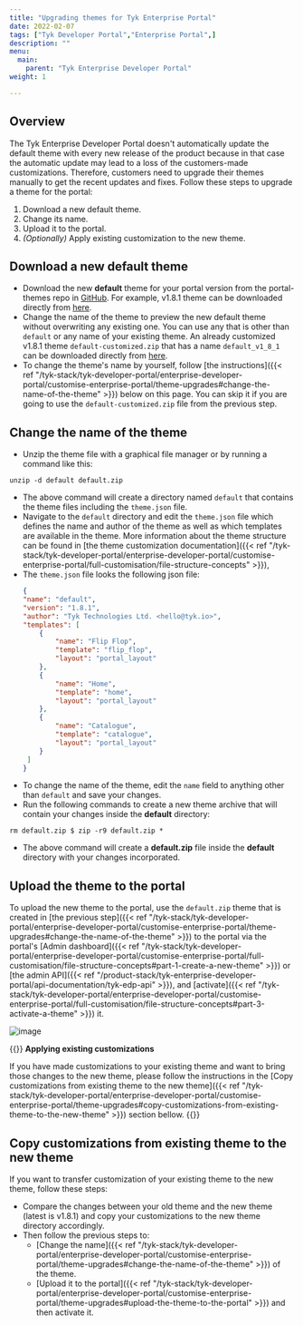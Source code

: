 ```yaml
---
title: "Upgrading themes for Tyk Enterprise Portal"
date: 2022-02-07
tags: ["Tyk Developer Portal","Enterprise Portal",]
description: ""
menu:
  main:
    parent: "Tyk Enterprise Developer Portal"
weight: 1

---
```


## Overview
The Tyk Enterprise Developer Portal doesn't automatically update the default theme with every new release of the product because in that case the automatic update may lead to a loss of the customers-made customizations.
Therefore, customers need to upgrade their themes manually to get the recent updates and fixes. Follow these steps to upgrade a theme for the portal:
1. Download a new default theme.
2. Change its name.
3. Upload it to the portal.
4. *(Optionally)* Apply existing customization to the new theme.

## Download a new default theme
- Download the new **default** theme for your portal version from the portal-themes repo in [GitHub](https://github.com/TykTechnologies/portal-themes). For example, v1.8.1 theme can be downloaded directly from [here](https://raw.githubusercontent.com/TykTechnologies/portal-themes/main/v1.8.1/default.zip "https://raw.githubusercontent.com/TykTechnologies/portal-themes/main/v1.8.1/default.zip").
- Change the name of the theme to preview the new default theme without overwriting any existing one. You can use any that is other than `default` or any name of your existing theme. An already customized v1.8.1 theme `default-customized.zip` that has a name `default_v1_8_1` can be downloaded directly from [here](https://raw.githubusercontent.com/TykTechnologies/portal-themes/main/v1.8.1/default-customized.zip "https://raw.githubusercontent.com/TykTechnologies/portal-themes/main/v1.8.1/default-customized.zip").
- To change the theme's name by yourself, follow [the instructions]({{< ref "/tyk-stack/tyk-developer-portal/enterprise-developer-portal/customise-enterprise-portal/theme-upgrades#change-the-name-of-the-theme" >}}) below on this page. You can skip it if you are going to use the `default-customized.zip` file from the previous step.

## Change the name of the theme 
- Unzip the theme file with a graphical file manager or by running a command like this:
 ```shell
unzip -d default default.zip
```
- The above command will create a directory named `default` that contains the theme files including the `theme.json` file.
- Navigate to the `default` directory and edit the `theme.json` file which defines the name and author of the theme as well as which templates are available in the theme. More information about the theme structure can be found in [the theme customization documentation]({{< ref "/tyk-stack/tyk-developer-portal/enterprise-developer-portal/customise-enterprise-portal/full-customisation/file-structure-concepts" >}}),
- The `theme.json` file looks the following json file:
    ```json
    {
    "name": "default",
    "version": "1.8.1",
    "author": "Tyk Technologies Ltd. <hello@tyk.io>",
    "templates": [
        {
            "name": "Flip Flop",
            "template": "flip_flop",
            "layout": "portal_layout"
        },
        {
            "name": "Home",
            "template": "home",
            "layout": "portal_layout"
        },
        {
            "name": "Catalogue",
            "template": "catalogue",
            "layout": "portal_layout"
        }
     ]  
    }
    ```
- To change the name of the theme, edit the `name` field to anything other than `default` and save your changes.
- Run the following commands to create a new theme archive that will contain your changes inside the **default** directory:
```shell
rm default.zip $ zip -r9 default.zip *
```
- The above command will create a **default.zip** file inside the **default** directory with your changes incorporated.

## Upload the theme to the portal
To upload the new theme to the portal, use the `default.zip` theme that is created in [the previous step]({{< ref "/tyk-stack/tyk-developer-portal/enterprise-developer-portal/customise-enterprise-portal/theme-upgrades#change-the-name-of-the-theme" >}}) to the portal via the portal's [Admin dashboard]({{< ref "/tyk-stack/tyk-developer-portal/enterprise-developer-portal/customise-enterprise-portal/full-customisation/file-structure-concepts#part-1-create-a-new-theme" >}}) or [the admin API]({{< ref "/product-stack/tyk-enterprise-developer-portal/api-documentation/tyk-edp-api" >}}), and [activate]({{< ref "/tyk-stack/tyk-developer-portal/enterprise-developer-portal/customise-enterprise-portal/full-customisation/file-structure-concepts#part-3-activate-a-theme" >}}) it.

![image](https://github.com/TykTechnologies/tyk-docs/assets/14009/f0e547b2-b521-4c3e-97ce-fd3a2a3b170b)

{{<note sucess>}}
**Applying existing customizations**

If you have made customizations to your existing theme and want to bring those changes to the new theme, please follow the instructions in the [Copy customizations from existing theme to the new theme]({{< ref "/tyk-stack/tyk-developer-portal/enterprise-developer-portal/customise-enterprise-portal/theme-upgrades#copy-customizations-from-existing-theme-to-the-new-theme" >}}) section bellow.
{{</note>}}

## Copy customizations from existing theme to the new theme
If you want to transfer customization of your existing theme to the new theme, follow these steps: 
- Compare the changes between your old theme and the new theme (latest is v1.8.1) and copy your customizations to the new theme directory accordingly.
- Then follow the previous steps to:
  - [Change the name]({{< ref "/tyk-stack/tyk-developer-portal/enterprise-developer-portal/customise-enterprise-portal/theme-upgrades#change-the-name-of-the-theme" >}}) of the theme.
  - [Upload it to the portal]({{< ref "/tyk-stack/tyk-developer-portal/enterprise-developer-portal/customise-enterprise-portal/theme-upgrades#upload-the-theme-to-the-portal" >}}) and then activate it.
